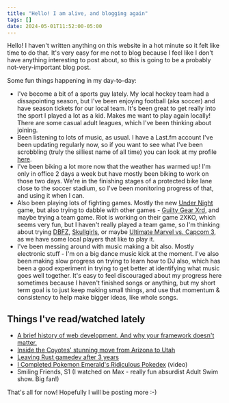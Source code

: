 ```yaml
---
title: "Hello! I am alive, and blogging again"
tags: []
date: 2024-05-01T11:52:00-05:00
---
```


Hello! I haven't written anything on this website in a hot minute so it felt like time to do that.
It's very easy for me not to blog because I feel like I don't have anything interesting to post about,
so this is going to be a probably not-very-important blog post.

Some fun things happening in my day-to-day:
* I've become a bit of a sports guy lately. My local hockey team had a dissapointing season, but
    I've been enjoying football (aka soccer) and have season tickets for our local team. It's been great
    to get really into the sport I played a lot as a kid. Makes me want to play again locally! There are some
    casual adult leagues, which I've been thinking about joining.
* Been listening to lots of music, as usual. I have a Last.fm account I've been updating regularly now,
    so if you want to see what I've been scrobbling (truly the silliest name of all time) you can look at
    my profile [here](https://www.last.fm/user/renodubois).
* I've been biking a lot more now that the weather has warmed up! I'm only in office 2 days a week but have
    mostly been biking to work on those two days. We're in the finishing stages of a protected bike lane
    close to the soccer stadium, so I've been monitoring progress of that, and using it when I can.
* Also been playing lots of fighting games. Mostly the new [Under Night](https://store.steampowered.com/app/2076010/UNDER_NIGHT_INBIRTH_II_SysCeles/) game, but also trying to dabble with
    other games - [Guilty Gear Xrd](https://store.steampowered.com/app/520440/GUILTY_GEAR_Xrd_REV_2/), and maybe trying a team game. Riot is working on their game 2XKO, which
    seems very fun, but I haven't really played a team game, so I'm thinking about trying [DBFZ](https://store.steampowered.com/app/678950/DRAGON_BALL_FighterZ/), [Skullgirls](https://store.steampowered.com/app/245170/Skullgirls_2nd_Encore/), or
    maybe [Ultimate Marvel vs. Capcom 3](https://store.steampowered.com/app/357190/ULTIMATE_MARVEL_VS_CAPCOM_3/), as we have some local players that like to play it. 
* I've been messing around with music making a bit also. Mostly electronic stuff - I'm on a big dance music kick
    at the moment. I've also been making slow progress on trying to learn how to DJ also, which has been a good
    experiment in trying to get better at identifying what music goes well together. It's easy to feel discouraged about
    my progress here sometimes because I haven't finished songs or anything, but my short term goal is to just keep
    making small things, and use that momentum & consistency to help make bigger ideas, like whole songs.

## Things I've read/watched lately
- [A brief history of web development. And why your framework doesn't matter.](https://gebna.gg/blog/brief-history-of-web-development)
- [Inside the Coyotes' stunning move from Arizona to Utah](https://www.espn.com/nhl/story/_/id/40024660/inside-coyotes-stunning-move-arizona-utah)
- [Leaving Rust gamedev after 3 years](https://loglog.games/blog/leaving-rust-gamedev/)
- [I Completed Pokemon Emerald's Ridiculous Pokedex](https://www.youtube.com/watch?v=tMfmxbZcYm0) (video)
- Smiling Friends, S1 (I watched on Max - really fun absurdist Adult Swim show. Big fan!)

That's all for now! Hopefully I will be posting more :-)
